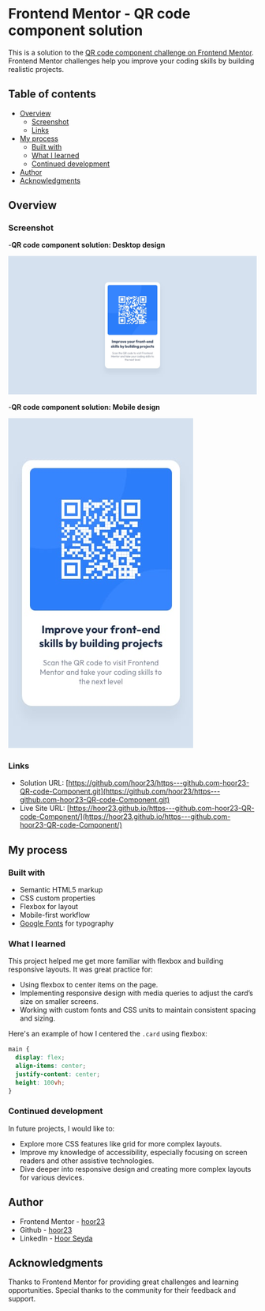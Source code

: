 # Frontend Mentor - QR code component solution

This is a solution to the [QR code component challenge on Frontend Mentor](https://www.frontendmentor.io/challenges/qr-code-component-iux_sIO_H). Frontend Mentor challenges help you improve your coding skills by building realistic projects. 

## Table of contents

- [Overview](#overview)
  - [Screenshot](#screenshot)
  - [Links](#links)
- [My process](#my-process)
  - [Built with](#built-with)
  - [What I learned](#what-i-learned)
  - [Continued development](#continued-development)
- [Author](#author)
- [Acknowledgments](#acknowledgments)

## Overview

### Screenshot

-**QR code component solution: Desktop design**

![](./design/desktop-design.jpg)

-**QR code component solution: Mobile design**

![](./design/mobile-design.jpg)

### Links

- Solution URL: [https://github.com/hoor23/https---github.com-hoor23-QR-code-Component.git](https://github.com/hoor23/https---github.com-hoor23-QR-code-Component.git)
- Live Site URL: [https://hoor23.github.io/https---github.com-hoor23-QR-code-Component/](https://hoor23.github.io/https---github.com-hoor23-QR-code-Component/)

## My process

### Built with

- Semantic HTML5 markup
- CSS custom properties
- Flexbox for layout
- Mobile-first workflow
- [Google Fonts](https://fonts.google.com/) for typography

### What I learned


This project helped me get more familiar with flexbox and building responsive layouts. It was great practice for:

- Using flexbox to center items on the page.
- Implementing responsive design with media queries to adjust the card’s size on smaller screens.
- Working with custom fonts and CSS units to maintain consistent spacing and sizing.

Here's an example of how I centered the `.card` using flexbox:

```css
main {
  display: flex;
  align-items: center;
  justify-content: center;
  height: 100vh;
}
```

### Continued development

In future projects, I would like to:

- Explore more CSS features like grid for more complex layouts.
- Improve my knowledge of accessibility, especially focusing on screen readers and other assistive technologies.
- Dive deeper into responsive design and creating more complex layouts for various devices.

## Author

- Frontend Mentor - [hoor23](https://www.frontendmentor.io/profile/hoor23)
- Github - [hoor23](https://github.com/hoor23)
- LinkedIn - [Hoor Seyda](www.linkedin.com/in/hoor-seyda-901176222)

## Acknowledgments

Thanks to Frontend Mentor for providing great challenges and learning opportunities. Special thanks to the community for their feedback and support.


